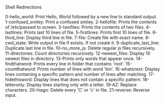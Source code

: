 Shell Redirections

0-hello_world: Print Hello, World followed by a new line to standard output.
1-confused_smiley: Print a confused smiley.
2-hellofile: Prints the contents of /etx/passwd to screen.
3-twofiles: Prints the contents of two files.
4-lastlines: Prints last 10 lines of file.
5-firstlines: Prints first 10 lines of file.
6-third_line: Display third line in file.
7-file: Create file with exact name.
8-cwd_state: Write output in file if exisits. If not create it.
9-duplicate_last_line: Duplicate last line in file.
10-no_more_js: Delete regular js files recursively.
11-directories: Count directories recursively.
12-newest_files: Display 10 newest files in directory.
13-Prints only words that appear once.
14-findthatword: Prints every line in folder that contains 'root'.
15-countthatword: Prints number of lines with word 'bin'.
16-whatsnext: Display lines containing a specific pattern and number of lines after matching.
17-hidethisword: Display lines that does not contain a specific pattern.
18-letteronly: Display lines starting only with a letter.
19-AZ: Replace characters.
20-hiago: Delete every 'C' or 'c' in file.
21-reverse: Reverse input.
